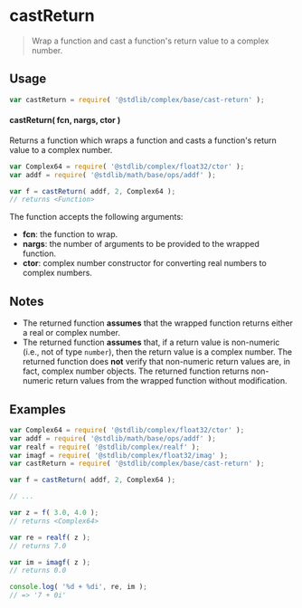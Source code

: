 <!--

@license Apache-2.0

Copyright (c) 2022 The Stdlib Authors.

Licensed under the Apache License, Version 2.0 (the "License");
you may not use this file except in compliance with the License.
You may obtain a copy of the License at

   http://www.apache.org/licenses/LICENSE-2.0

Unless required by applicable law or agreed to in writing, software
distributed under the License is distributed on an "AS IS" BASIS,
WITHOUT WARRANTIES OR CONDITIONS OF ANY KIND, either express or implied.
See the License for the specific language governing permissions and
limitations under the License.

-->

# castReturn

> Wrap a function and cast a function's return value to a complex number.

<!-- Section to include introductory text. Make sure to keep an empty line after the intro `section` element and another before the `/section` close. -->

<section class="intro">

</section>

<!-- /.intro -->

<!-- Package usage documentation. -->

<section class="usage">

## Usage

```javascript
var castReturn = require( '@stdlib/complex/base/cast-return' );
```

#### castReturn( fcn, nargs, ctor )

Returns a function which wraps a function and casts a function's return value to a complex number.

```javascript
var Complex64 = require( '@stdlib/complex/float32/ctor' );
var addf = require( '@stdlib/math/base/ops/addf' );

var f = castReturn( addf, 2, Complex64 );
// returns <Function>
```

The function accepts the following arguments:

-   **fcn**: the function to wrap.
-   **nargs**: the number of arguments to be provided to the wrapped function.
-   **ctor**: complex number constructor for converting real numbers to complex numbers.

</section>

<!-- /.usage -->

<!-- Package usage notes. Make sure to keep an empty line after the `section` element and another before the `/section` close. -->

<section class="notes">

## Notes

-   The returned function **assumes** that the wrapped function returns either a real or complex number.
-   The returned function **assumes** that, if a return value is non-numeric (i.e., not of type `number`), then the return value is a complex number. The returned function does **not** verify that non-numeric return values are, in fact, complex number objects. The returned function returns non-numeric return values from the wrapped function without modification.

</section>

<!-- /.notes -->

<!-- Package usage examples. -->

<section class="examples">

## Examples

<!-- eslint no-undef: "error" -->

```javascript
var Complex64 = require( '@stdlib/complex/float32/ctor' );
var addf = require( '@stdlib/math/base/ops/addf' );
var realf = require( '@stdlib/complex/realf' );
var imagf = require( '@stdlib/complex/float32/imag' );
var castReturn = require( '@stdlib/complex/base/cast-return' );

var f = castReturn( addf, 2, Complex64 );

// ...

var z = f( 3.0, 4.0 );
// returns <Complex64>

var re = realf( z );
// returns 7.0

var im = imagf( z );
// returns 0.0

console.log( '%d + %di', re, im );
// => '7 + 0i'
```

</section>

<!-- /.examples -->

<!-- Section to include cited references. If references are included, add a horizontal rule *before* the section. Make sure to keep an empty line after the `section` element and another before the `/section` close. -->

<section class="references">

</section>

<!-- /.references -->

<!-- Section for related `stdlib` packages. Do not manually edit this section, as it is automatically populated. -->

<section class="related">

</section>

<!-- /.related -->

<!-- Section for all links. Make sure to keep an empty line after the `section` element and another before the `/section` close. -->

<section class="links">

</section>

<!-- /.links -->
